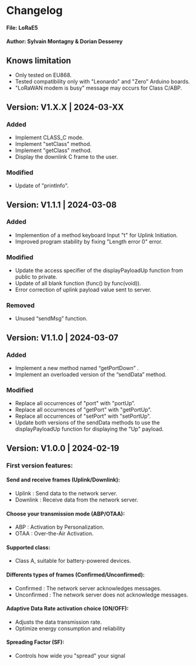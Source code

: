 # Changelog
#### File: LoRaE5
#### Author: Sylvain Montagny & Dorian Desserey


## Knows limitation
- Only tested on EU868.
- Tested compatibility only with "Leonardo" and "Zero" Arduino boards.
- "LoRaWAN modem is busy" message may occurs for Class C/ABP.


## Version: V1.X.X | 2024-03-XX

### Added
- Implement CLASS_C mode.
- Implement "setClass" method.
- Implement "getClass" method.
- Display the downlink C frame to the user.

### Modified
- Update of "printInfo".


## Version: V1.1.1 | 2024-03-08

### Added
- Implemention of a method keyboard Input "t" for Uplink Initiation.
- Improved program stability by fixing "Length error 0" error.

### Modified
- Update the access specifier of the displayPayloadUp function from public to private.
- Update of all blank function (func() by func(void)).
- Error correction of uplink payload value sent to server.

### Removed
- Unused “sendMsg” function.


## Version: V1.1.0 | 2024-03-07

### Added
- Implement a new method named “getPortDown” .
- Implement an overloaded version of the “sendData” method.

### Modified
- Replace all occurrences of "port" with "portUp”.
- Replace all occurrences of "getPort" with "getPortUp".
- Replace all occurrences of "setPort" with "setPortUp".
- Update both versions of the sendData methods to use the displayPayloadUp function for displaying the "Up" payload.


## Version: V1.0.0 | 2024-02-19

### First version features:

#### Send and receive frames (Uplink/Downlink):
- Uplink : Send data to the network server.
- Downlink : Receive data from the network server.

#### Choose your transmission mode (ABP/OTAA):
- ABP : Activation by Personalization.
- OTAA : Over-the-Air Activation.

#### Supported class:
- Class A, suitable for battery-powered devices.

#### Differents types of frames (Confirmed/Unconfirmed):
- Confirmed : The network server acknowledges messages.
- Unconfirmed : The network server does not acknowledge messages.

#### Adaptive Data Rate activation choice (ON/OFF):
- Adjusts the data transmission rate.
- Optimize energy consumption and reliability

#### Spreading Factor (SF):
- Controls how wide you "spread" your signal
